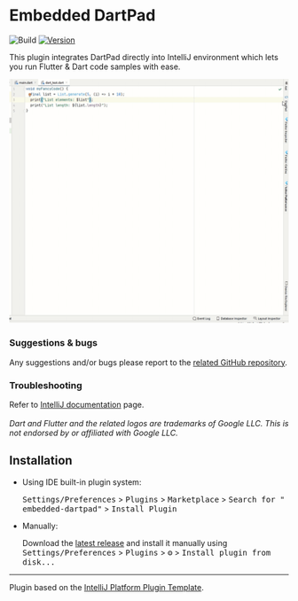 # Embedded DartPad

![Build](https://github.com/mzdm/embedded-dartpad/workflows/Build/badge.svg)
[![Version](https://img.shields.io/jetbrains/plugin/v/16602-embedded-dartpad.svg)](https://plugins.jetbrains.com/plugin/16602-embedded-dartpad)

[comment]: <> ([![Downloads]&#40;https://img.shields.io/jetbrains/plugin/d/com.github.mzdm.embedded_dartpad.svg&#41;]&#40;https://plugins.jetbrains.com/plugin/com.github.mzdm.embedded_dartpad&#41;)

<!-- Plugin description -->
<p>This plugin integrates DartPad directly into IntelliJ environment which lets you run Flutter &amp; 
Dart code samples with ease.</p>

<p align="center">
<img height="auto" width="700" src="https://raw.githubusercontent.com/mzdm/embedded-dartpad/master/previews/preview.gif" />
</p>

<h3 id="suggestions-bugs">Suggestions &amp; bugs</h3>
<p>Any suggestions and/or bugs please report to the <a href="https://github.com/mzdm/embedded-dartpad">related GitHub repository</a>.</p>

<h3 id="troubleshooting">Troubleshooting</h3>
<p>Refer to <a href="https://plugins.jetbrains.com/docs/intellij/jcef.html#enabling-jcef">IntelliJ documentation</a> page.
<br><br>
<em>Dart and Flutter and the related logos are trademarks of Google LLC. This is not endorsed by or affiliated with Google LLC.</em></p>
<!-- Plugin description end -->

## Installation

- Using IDE built-in plugin system:

  <kbd>Settings/Preferences</kbd> > <kbd>Plugins</kbd> > <kbd>Marketplace</kbd> > <kbd>Search for "
  embedded-dartpad"</kbd> >
  <kbd>Install Plugin</kbd>

- Manually:

  Download the [latest release](https://github.com/mzdm/embedded-dartpad/releases/latest) and install it manually using
  <kbd>Settings/Preferences</kbd> > <kbd>Plugins</kbd> > <kbd>⚙️</kbd> > <kbd>Install plugin from disk...</kbd>

---
Plugin based on the [IntelliJ Platform Plugin Template][template].

[template]: https://github.com/JetBrains/intellij-platform-plugin-template

